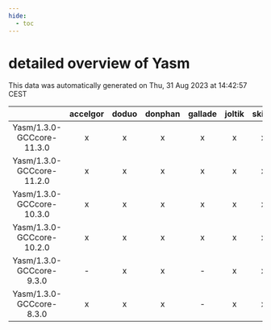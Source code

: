 ```yaml
---
hide:
  - toc
---
```


detailed overview of Yasm
=========================


This data was automatically generated on Thu, 31 Aug 2023 at 14:42:57 CEST  

| |accelgor|doduo|donphan|gallade|joltik|skitty|swalot|victini|
| :---: | :---: | :---: | :---: | :---: | :---: | :---: | :---: | :---: |
|Yasm/1.3.0-GCCcore-11.3.0|x|x|x|x|x|x|x|x|
|Yasm/1.3.0-GCCcore-11.2.0|x|x|x|x|x|x|x|x|
|Yasm/1.3.0-GCCcore-10.3.0|x|x|x|x|x|x|x|x|
|Yasm/1.3.0-GCCcore-10.2.0|x|x|x|x|x|x|x|x|
|Yasm/1.3.0-GCCcore-9.3.0|-|x|x|-|x|x|x|x|
|Yasm/1.3.0-GCCcore-8.3.0|x|x|x|-|x|x|x|x|
